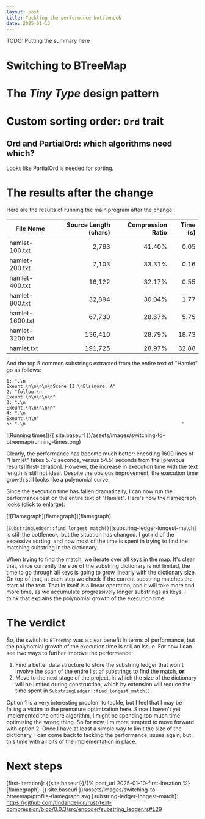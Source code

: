 ```yaml
---
layout: post
title: Tackling the performance bottleneck
date: 2025-01-13
---
```


TODO: Putting the summary here

# Switching to BTreeMap

# The _Tiny Type_ design pattern 

# Custom sorting order: `Ord` trait

## Ord and PartialOrd: which algorithms need which?

Looks like PartialOrd is needed for sorting.

# The results after the change

Here are the results of running the main program after the change:

| File Name       | Source Length (chars) | Compression Ratio | Time (s) |
| --------------- | --------------------: | ----------------: | -------: |
| hamlet-100.txt  |                 2,763 |            41.40% |     0.05 |
| hamlet-200.txt  |                 7,103 |            33.31% |     0.16 |
| hamlet-400.txt  |                16,122 |            32.17% |     0.55 |
| hamlet-800.txt  |                32,894 |            30.04% |     1.77 |
| hamlet-1600.txt |                67,730 |            28.67% |     5.75 |
| hamlet-3200.txt |               136,410 |            28.79% |    18.73 |
| hamlet.txt      |               191,725 |            28.97% |    32.88 |

And the top 5 common substrings extracted from the entire text of "Hamlet" go as follows: 

```
1: ".\n                                                         Exeunt.\n\n\n\n\nScene II.\nElsinore. A"
2: "follow.\n                                                         Exeunt.\n\n\n\n\n"
3: ".\n                                                         Exeunt.\n\n\n\n\n"
4: ".\n                                                         Exeunt.\n\n"
5: ".\n                                                         "
```

![Running times]({{ site.baseurl }}/assets/images/switching-to-btreemap/running-times.png)

Clearly, the performance has become much better: encoding 1600 lines of "Hamlet" takes 5.75 seconds, versus 54.51 seconds from the [previous results][first-iteration]. However, the increase in execution time with the text length is still not ideal.
Despite the obvious improvement, the execution time growth still looks like a polynomial curve.

Since the execution time has fallen dramatically, I can now run the performance test on the entire text of "Hamlet". Here's how the flamegraph looks (click to enlarge):

[![Flamegraph][flamegraph]][flamegraph]

[`SubstringLedger::find_longest_match()`][substring-ledger-longest-match] is still the bottleneck, but the situation has changed. I got rid of the excessive sorting, and now most of the time is spent in trying to find the matching substring in the dictionary.

When trying to find the match, we iterate over all keys in the map. It's clear that, since currently the size of the substring dictionary is not limited, the time to go through all keys is going to grow linearly with the dictionary size. On top of that, at each step we check if the current substring matches the start of the text. That in itself is a linear operation, and it will take more and more time, as we accumulate progressively longer substrings as keys. I think that explains the polynomial growth of the execution time.

# The verdict 

So, the switch to `BTreeMap` was a clear benefit in terms of performance, but the polynomial growth of the execution time is still an issue. For now I can see two ways to further improve the performance:

1. Find a better data structure to store the substring ledger that won't involve the scan of the entire list of substrings to find the match, **or**:
2. Move to the next stage of the project, in which the size of the dictionary will be limited during construction, which by extension will reduce the time spent in `SubstringLedger::find_longest_match()`.

Option 1 is a very interesting problem to tackle, but I feel that I may be falling a victim to the premature optimization here. Since I haven't yet implemented the entire algorithm, I might be spending too much time optimizing the wrong thing. So for now, I'm more tempted to move forward with option 2. Once I have at least a simple way to limit the size of the dictionary, I can come back to tackling the performance issues again, but this time with all bits of the implementation in place.

# Next steps

[first-iteration]: {{site.baseurl}}/{% post_url 2025-01-10-first-iteration %}
[flamegraph]: {{ site.baseurl }}/assets/images/switching-to-btreemap/profile-flamegraph.svg
[substring-ledger-longest-match]: https://github.com/tindandelion/rust-text-compression/blob/0.0.3/src/encoder/substring_ledger.rs#L29
